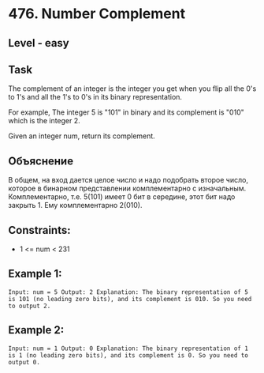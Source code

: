 # 476. Number Complement


## Level - easy


## Task
The complement of an integer is the integer you get when you flip all the 0's to 1's and all the 1's to 0's in its binary representation.

For example, The integer 5 is "101" in binary and its complement is "010" which is the integer 2.

Given an integer num, return its complement.


## Объяснение
В общем, на вход дается целое число и надо подобрать второе число, которое в бинарном представлении комплементарно с
изначальным. Комплементарно, т.е. 5(101) имеет 0 бит в середине, этот бит надо закрыть 1. Ему комплементарно 2(010).


## Constraints:
- 1 <= num < 231


## Example 1:
``
Input: num = 5
Output: 2
Explanation: The binary representation of 5 is 101 (no leading zero bits), and its complement is 010. So you need to output 2.
``


## Example 2:
``
Input: num = 1
Output: 0
Explanation: The binary representation of 1 is 1 (no leading zero bits), and its complement is 0. So you need to output 0.
``